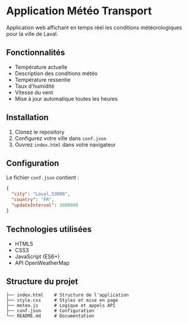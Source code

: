 # Application Météo Transport

Application web affichant en temps réel les conditions météorologiques pour la ville de Laval.

## Fonctionnalités

- Température actuelle
- Description des conditions météo
- Température ressentie
- Taux d'humidité
- Vitesse du vent
- Mise à jour automatique toutes les heures

## Installation

1. Clonez le repository
2. Configurez votre ville dans `conf.json`
3. Ouvrez `index.html` dans votre navigateur

## Configuration

Le fichier `conf.json` contient :

```json
{
  "city": "Laval,53000",
  "country": "FR",
  "updateInterval": 3600000
}
```

## Technologies utilisées

- HTML5
- CSS3
- JavaScript (ES6+)
- API OpenWeatherMap

## Structure du projet

```
├── index.html    # Structure de l'application
├── style.css     # Styles et mise en page
├── meteo.js      # Logique et appels API
├── conf.json     # Configuration
└── README.md     # Documentation
```
